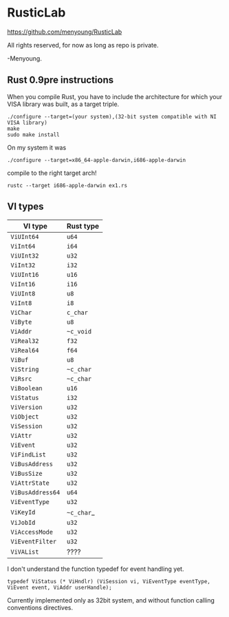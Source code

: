 RusticLab
=========

https://github.com/menyoung/RusticLab

All rights reserved, for now as long as repo is private.

-Menyoung.

Rust 0.9pre instructions
---------------------
When you compile Rust, you have to include the architecture for which your VISA library was built, as a target triple.

```
./configure --target=(your system),(32-bit system compatible with NI VISA library)
make
sudo make install
```

On my system it was
```
./configure --target=x86_64-apple-darwin,i686-apple-darwin
```

compile to the right target arch!
```
rustc --target i686-apple-darwin ex1.rs
```

VI types
--------

|VI type	|Rust type	|
|-----------|-----------|
|`ViUInt64`	|`u64`		|
|`ViInt64`	|`i64`		|
|`ViUInt32`	|`u32`		|
|`ViInt32`	|`i32`		|
|`ViUInt16`	|`u16`		|
|`ViInt16`	|`i16`		|
|`ViUInt8`	|`u8`		|
|`ViInt8`	|`i8`		|
|`ViChar`	|`c_char`	|
|`ViByte`	|`u8`		|
|`ViAddr`	|`~c_void`	|
|`ViReal32`	|`f32`		|
|`ViReal64`	|`f64`		|
|`ViBuf`	|`u8`		|
|`ViString`	|`~c_char`	|
|`ViRsrc`	|`~c_char`	|
|`ViBoolean`|`u16`		|
|`ViStatus`	|`i32`		|
|`ViVersion`|`u32`		|
|`ViObject`	|`u32`		|
|`ViSession`|`u32`		|
|`ViAttr`	|`u32`		|
|`ViEvent`	|`u32`		|
|`ViFindList`	|`u32`	|
|`ViBusAddress`	|`u32`	|
|`ViBusSize`	|`u32`	|
|`ViAttrState`	|`u32`	|
|`ViBusAddress64`|`u64`	|
|`ViEventType`	|`u32`	|
|`ViKeyId`	|`~c_char`_	|
|`ViJobId`	|`u32`		|
|`ViAccessMode`	|`u32`	|
|`ViEventFilter`|`u32`	|
|`ViVAList`		|????	|

I don't understand the function typedef for event handling yet.
```
typedef ViStatus (* ViHndlr) (ViSession vi, ViEventType eventType, ViEvent event, ViAddr userHandle);
```

Currently implemented only as 32bit system, and without function calling conventions directives.
